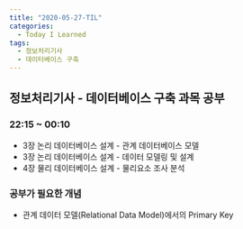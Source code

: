 ```yaml
---
title: "2020-05-27-TIL"
categories:
  - Today I Learned
tags:
  - 정보처리기사
  - 데이터베이스 구축
---
```


## 정보처리기사 - 데이터베이스 구축 과목 공부

### 22:15 ~ 00:10
  - 3장 논리 데이터베이스 설계 - 관계 데이터베이스 모델
  - 3장 논리 데이터베이스 설계 - 데이터 모델링 및 설계
  - 4장 물리 데이터베이스 설계 - 물리요소 조사 분석

### 공부가  필요한 개념
  - 관계 데이터 모델(Relational Data Model)에서의 Primary Key
